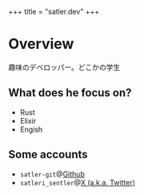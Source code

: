 +++
title = "satler.dev"
+++

# Overview

趣味のデベロッパー。どこかの学生

## What does he focus on?

- Rust
- Elixir
- Engish

## Some accounts

- `satler-git`@[Github](https://github.com/satler-git)
- `satleri_sentler`@[X (a.k.a. Twitter)](https://twitter.com/satleri_sentler)
